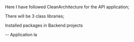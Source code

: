 Here I have followed CleanArchitecture for the API application;

There will be 3 class libraries;


Installed packages in Backend projects

-- Application la